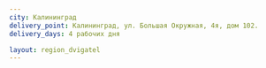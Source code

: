 ```yaml
---
city: Калининград
delivery_point: Калининград, ул. Большая Окружная, 4я, дом 102.
delivery_days: 4 рабочих дня

layout: region_dvigatel
---
```

